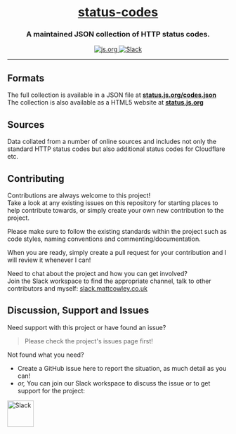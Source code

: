 <!-- Source: https://github.com/MattIPv4/template/blob/master/README.md -->

<!-- Title -->
<h1 align="center" id="status-codes">
    <a href="https://status.js.org/">
        status-codes
    </a>
</h1>

<!-- Tag line -->
<h3 align="center">A maintained JSON collection of HTTP status codes.</h3>

<!-- Badges -->
<p align="center">
    <a href="https://js.org/" target="_blank">
        <img src="https://img.shields.io/badge/js.org-+-FFE70B.svg?style=flat-square" alt="js.org">
    </a>
    <a href="http://slack.mattcowley.co.uk/" target="_blank">
        <img src="https://img.shields.io/badge/slack-MattIPv4-blue.svg?style=flat-square" alt="Slack">
    </a>
</p>

----

<!-- Content -->
## Formats

The full collection is available in a JSON file at **[status.js.org/codes.json](https://status.js.org/codes.json)**\
The collection is also available as a HTML5 website at **[status.js.org](https://status.js.org/)**

## Sources

Data collated from a number of online sources and includes not only the standard HTTP status codes but also additional status codes for Cloudflare etc.

<!-- Contributing -->
## Contributing

Contributions are always welcome to this project!\
Take a look at any existing issues on this repository for starting places to help contribute towards, or simply create your own new contribution to the project.

Please make sure to follow the existing standards within the project such as code styles, naming conventions and commenting/documentation.

When you are ready, simply create a pull request for your contribution and I will review it whenever I can!

Need to chat about the project and how you can get involved?\
Join the Slack workspace to find the appropriate channel, talk to other contributors and myself: [slack.mattcowley.co.uk](http://slack.mattcowley.co.uk)

<!-- Discussion & Support -->
## Discussion, Support and Issues

Need support with this project or have found an issue?
> Please check the project's issues page first!

Not found what you need?
* Create a GitHub issue here to report the situation, as much detail as you can!
* _or,_ You can join our Slack workspace to discuss the issue or to get support for the project:
<a href="http://slack.mattcowley.co.uk/" target="_blank">
    <img src="https://img.shields.io/badge/slack-MattIPv4-blue.svg?logo=slack&logoWidth=30&logoColor=blue&style=popout-square" alt="Slack" height="60">
</a>
